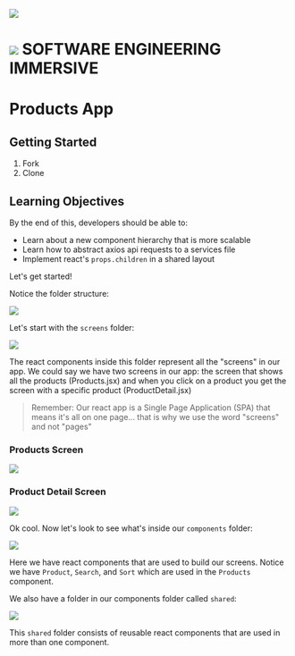 ![](https://git.generalassemb.ly/bruno/assets/blob/master/products-react.gif)

# ![](https://ga-dash.s3.amazonaws.com/production/assets/logo-9f88ae6c9c3871690e33280fcf557f33.png) SOFTWARE ENGINEERING IMMERSIVE

# Products App

## Getting Started

1. Fork
2. Clone

## Learning Objectives

By the end of this, developers should be able to:

- Learn about a new component hierarchy that is more scalable
- Learn how to abstract axios api requests to a services file
- Implement react's `props.children` in a shared layout

Let's get started!

Notice the folder structure:

<img src="https://i.ibb.co/jTstLRz/Screen-Shot-2020-06-19-at-3-34-27-PM.png">

Let's start with the `screens` folder:

<img src="https://i.ibb.co/RgS5XfG/Screen-Shot-2020-06-19-at-3-40-19-PM.png">

The react components inside this folder represent all the "screens" in our app. We could say we have two screens in our app: the screen that shows all the products (Products.jsx) and when you click on a product you get the screen with a specific product (ProductDetail.jsx)
> Remember: Our react app is a Single Page Application (SPA) that means it's all on one page... that is why we use the word "screens" and not "pages"

### Products Screen

<img src="https://i.ibb.co/R9p01ML/Screen-Shot-2020-06-19-at-3-45-04-PM.png">

### Product Detail Screen

<img src="https://i.ibb.co/MBMjRmt/Screen-Shot-2020-06-19-at-3-45-31-PM.png">

Ok cool. Now let's look to see what's inside our `components` folder:

<img src="https://i.ibb.co/M9GPBXM/Screen-Shot-2020-06-19-at-3-37-53-PM.png">

Here we have react components that are used to build our screens. Notice we have `Product`, `Search`, and `Sort` which are used in the `Products` component.

We also have a folder in our components folder called `shared`:

<img src="https://i.ibb.co/0X8RhK3/Screen-Shot-2020-06-19-at-3-58-35-PM.png">

This `shared` folder consists of reusable react components that are used in more than one component.


